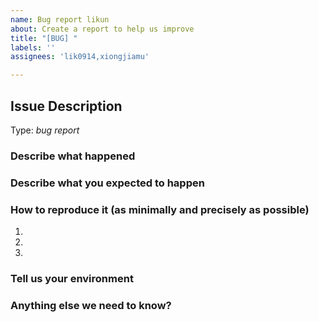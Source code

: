 ```yaml
---
name: Bug report likun
about: Create a report to help us improve
title: "[BUG] "
labels: ''
assignees: 'lik0914,xiongjiamu'

---
```


<!-- Here is for bug reports ONLY! 

If you're looking for help, please check our mail list and the Gitter room.

Please try to use English to describe your issue, or at least provide a snippet of English translation.

Security problem: 如果您发现 Sentinel 项目中存在安全问题，请通过 [ASRC（Alibaba Security Response Center 阿里安全响应中心）](https://security.alibaba.com/) 告知我们，请不要直接提公开 issue.
-->

## Issue Description

Type: *bug report*

### Describe what happened


### Describe what you expected to happen


### How to reproduce it (as minimally and precisely as possible)

1. 
2. 
3. 

### Tell us your environment


### Anything else we need to know?
